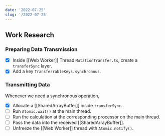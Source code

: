 ```yaml
---
date: '2022-07-25'
slug: '/2022-07-25'
---
```


## Work Research

### Preparing Data Transmission

- [x] Inside [[Web Worker]] Thread `MutationTransfer.ts`, create a `transferSync` layer.
- [x] Add a key `TransferrableKeys.synchronous`.

### Transmitting Data

Whenever we need a synchronous operation,

- [x] Allocate a [[SharedArrayBuffer]] inside `transferSync`.
- [ ] Run `Atomic.wait()` at the main thread.
- [ ] Run the calculation at the corresponding processor on the main thread.
- [ ] Pass the data into the received [[SharedArrayBuffer]].
- [ ] Unfreeze the [[Web Worker]] thread with `Atomic.notify()`.
